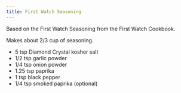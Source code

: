 ```yaml
---
title: First Watch Seasoning
---
```


Based on the First Watch Seasoning from the First Watch Cookbook.

Makes about 2/3 cup of seasoning.

* 5 tsp Diamond Crystal kosher salt
* 1/2 tsp garlic powder
* 1/4 tsp onion powder
* 1.25 tsp paprika
* 1 tsp black pepper
* 1/4 tsp smoked paprika (optional)
